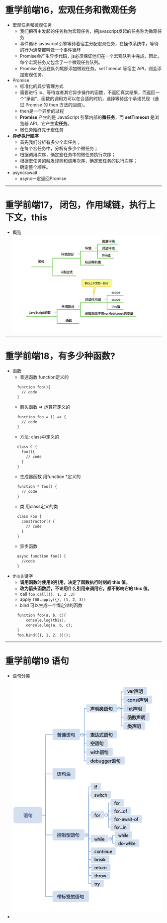 重学前端16，宏观任务和微观任务
====

+ 宏观任务和微观任务
  + 我们把宿主发起的任务称为宏观任务，把javascript发起的任务称为微观任务
  + 事件循环   javascript引擎等待着宿主分配宏观任务，在操作系统中，等待的行为通常都叫做一个事件循环
  + Promise会产生异步代码，js必须保证他们在一个宏观队列中完成，因此，每个宏观任务又包含了一个微观任务队列。
  + Promise 永远在队列尾部添加微观任务。setTimeout 等宿主 API，则会添加宏观任务。
+ Promise
  + 标准化的异步管理方式
  + 需要进行 io、等待或者其它异步操作的函数，不返回真实结果，而返回一个“承诺”，函数的调用方可以在合适的时机，选择等待这个承诺兑现（通过 Promise 的 then 方法的回调）。
  + then是一个异步的过程
  + **Promise** 产生的是 JavaScript 引擎内部的**微任务**，而 **setTimeout** 是浏览器 API，它产生**宏任务**。
  + 微任务始终先于宏任务
+ **异步执行顺序**
  + 首先我们分析有多少个宏任务；
  + 在每个宏任务中，分析有多少个微任务；
  + 根据调用次序，确定宏任务中的微任务执行次序；
  + 根据宏任务的触发规则和调用次序，确定宏任务的执行次序；
  + 确定整个顺序。
+ async/await
  + async一定返回Promise
****
重学前端17， 闭包，作用域链，执行上下文，this
====

+ 概览
![avatar](https://github.com/tenggouwa/ImgWork/blob/master/ReloadWeb/seventeen-1.png)

****
重学前端18，有多少种函数?
====

+ 函数
  + 普通函数 function定义的
  ```
    function foo(){
      // code
    }
  ```
  + 箭头函数 => 运算符定义的
  ```
    function foo = () => {
      // code
    }
  ```
  + 方法: class中定义的
  ```
    class C {
      foo(){
        // code
      }
    }
  ```
  + 生成器函数 用function *定义的
  ```
    function * foo() {
      // code
    }
  ```
  + 类 用class定义的类 
  ```
    class Foo {
      constructor() {
        // code
      }
    }
  ```
  + 异步函数
  ```
    async function foo() {
      //code
    }
  ```
+ this关键字
  + **调用函数时使用的引用，决定了函数执行时刻的 this 值。**
  + **改为箭头函数后，不论用什么引用来调用它，都不影响它的 this 值。**
  + call  ```foo.call({}, 1, 2 ,3)```
  + apply ```f00.apply({}, [1, 2, 3])```
  + bind 可以生成一个绑定过的函数
  ```
    function foo(a, b, c){
        console.log(this);
        console.log(a, b, c);
    }
    foo.bind({}, 1, 2, 3)();
  ```
****
重学前端19 语句
===

+ 语句分类
![avatar](https://github.com/tenggouwa/ImgWork/blob/master/ReloadWeb/nineteen-1.jpg)
+ 



























